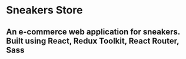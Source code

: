 # Sneakers Store

## An e-commerce web application for sneakers. Built using React, Redux Toolkit, React Router, Sass
